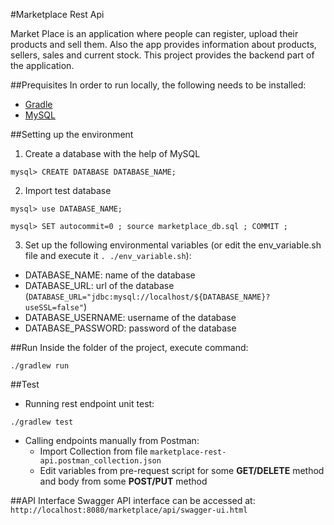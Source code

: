 #Marketplace Rest Api

Market Place is an application where people can register, upload their products and sell them. Also the app provides information about products, sellers, sales and current stock. This project provides the backend part of the application.

##Prequisites
In order to run locally, the following needs to be installed:
- [Gradle](https://gradle.org/install/)
- [MySQL](https://dev.mysql.com/doc/mysql-getting-started/en/#mysql-getting-started-installing)

##Setting up the environment
1. Create a database with the help of MySQL
```
mysql> CREATE DATABASE DATABASE_NAME;
```
2. Import test database
```
mysql> use DATABASE_NAME;

mysql> SET autocommit=0 ; source marketplace_db.sql ; COMMIT ;
```
3. Set up the following environmental variables (or edit the env_variable.sh file and execute it `. ./env_variable.sh`):
- DATABASE_NAME: name of the database
- DATABASE_URL: url of the database (`DATABASE_URL="jdbc:mysql://localhost/${DATABASE_NAME}?useSSL=false"`)
- DATABASE_USERNAME: username of the database
- DATABASE_PASSWORD: password of the database

##Run
Inside the folder of the project, execute command:
```
./gradlew run
```

##Test
- Running rest endpoint unit test:
```
./gradlew test
```
- Calling endpoints manually from Postman: 
  - Import Collection from file `marketplace-rest-api.postman_collection.json`
  - Edit variables from pre-request script for some **GET/DELETE** method and body from some **POST/PUT** method
  
##API Interface
Swagger API interface can be accessed at:
`http://localhost:8080/marketplace/api/swagger-ui.html`

